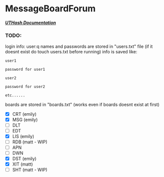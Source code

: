 # MessageBoardForum

##### [UTHash Documentation](http://troydhanson.github.io/uthash/index.html)

### TODO:

login info: 
user:q  names and passwords are stored in "users.txt" file (if it doesnt exist do touch users.txt before running) 
info is saved like:

    user1

    password for user1

    user2

    password for user2

    etc......

boards are stored in "boards.txt" (works even if boards doesnt exist at first)

- [X] CRT (emily)
- [X] MSG (emily)
- [ ] DLT
- [ ] EDT
- [X] LIS (emily)
- [ ] RDB (matt - WIP)
- [ ] APN
- [ ] DWN
- [X] DST (emily)
- [X] XIT (matt)
- [ ] SHT (matt - WIP)
